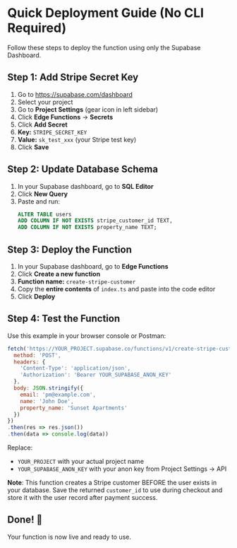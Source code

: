 # Quick Deployment Guide (No CLI Required)

Follow these steps to deploy the function using only the Supabase Dashboard.

## Step 1: Add Stripe Secret Key

1. Go to https://supabase.com/dashboard
2. Select your project
3. Go to **Project Settings** (gear icon in left sidebar)
4. Click **Edge Functions** → **Secrets**
5. Click **Add Secret**
6. **Key:** `STRIPE_SECRET_KEY`
7. **Value:** `sk_test_xxx` (your Stripe test key)
8. Click **Save**

## Step 2: Update Database Schema

1. In your Supabase dashboard, go to **SQL Editor**
2. Click **New Query**
3. Paste and run:
   ```sql
   ALTER TABLE users 
   ADD COLUMN IF NOT EXISTS stripe_customer_id TEXT,
   ADD COLUMN IF NOT EXISTS property_name TEXT;
   ```

## Step 3: Deploy the Function

1. In your Supabase dashboard, go to **Edge Functions**
2. Click **Create a new function**
3. **Function name:** `create-stripe-customer`
4. Copy the **entire contents** of `index.ts` and paste into the code editor
5. Click **Deploy**

## Step 4: Test the Function

Use this example in your browser console or Postman:

```javascript
fetch('https://YOUR_PROJECT.supabase.co/functions/v1/create-stripe-customer', {
  method: 'POST',
  headers: {
    'Content-Type': 'application/json',
    'Authorization': 'Bearer YOUR_SUPABASE_ANON_KEY'
  },
  body: JSON.stringify({
    email: 'pm@example.com',
    name: 'John Doe',
    property_name: 'Sunset Apartments'
  })
})
.then(res => res.json())
.then(data => console.log(data))
```

Replace:
- `YOUR_PROJECT` with your actual project name
- `YOUR_SUPABASE_ANON_KEY` with your anon key from Project Settings → API

**Note**: This function creates a Stripe customer BEFORE the user exists in your database. Save the returned `customer_id` to use during checkout and store it with the user record after payment success.

## Done! 🎉

Your function is now live and ready to use.
